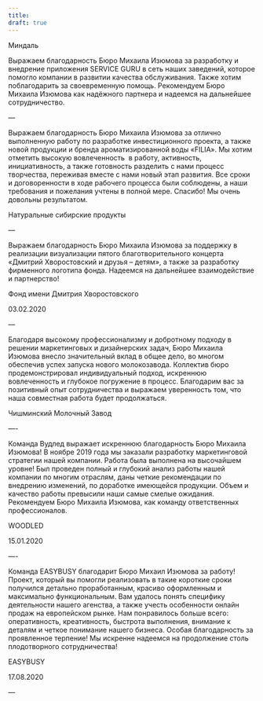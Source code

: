 ```yaml
---
title: 
draft: true
---
```

Миндаль

Выражаем благодарность Бюро Михаила Изюмова за разработку и внедрение приложения SERVICE GURU в сеть наших заведений, которое помогло компании в развитии качества обслуживания. Также хотим поблагодарить за своевременную помощь. Рекомендуем Бюро Михаила Изюмова как надёжного партнера и надеемся на дальнейшее сотрудничество.

  

—

  

Выражаем благодарность Бюро Михаила Изюмова за отлично выполненную работу по разработке инвестиционного проекта, а также новой продукции и бренда ароматизированной воды «FILIA». Мы хотим отметить высокую вовлеченность  в работу, активность, инициативность, а также готовность разделить с нами процесс творчества, переживая вместе с нами новый этап развития. Все сроки и договоренности в ходе рабочего процесса были соблюдены, а наши требования и пожелания учтены в полной мере. Спасибо! Мы очень довольны результатом.

Натуральные сибирские продукты

  

—

Выражаем благодарность Бюро Михаила Изюмова за поддержку в реализации визуализации пятого благотворительного концерта «Дмитрий Хворостовский и друзья – детям», а также за разработку фирменного логотипа фонда. Надеемся на дальнейшее взаимодействие и партнерство!

Фонд имени Дмитрия Хворостовского

03.02.2020

—

  

Благодаря высокому профессионализму и добротному подходу в решении маркетинговых и дизайнерских задач, Бюро Михаила Изюмова внесло значительный вклад в общее дело, во многом обеспечив успех запуска нового молокозавода. Коллектив бюро продемонстрировал индивидуальный подход, искреннюю вовлеченность и глубокое погружение в процесс. Благодарим вас за позитивный опыт сотрудничества и выражаем уверенность том, что наша совместная работа будет продолжаться.

Чишминский Молочный Завод

  

—-

  

Команда Вудлед выражает искреннюю благодарность Бюро Михаила Изюмова! В ноябре 2019 года мы заказали разработку маркетинговой стратегии нашей компании. Работа была выполнена на высочайшем уровне! Был проведен полный и глубокий анализ работы нашей компании по многим отраслям, даны четкие рекомендации по внедрению изменений, по доработке имеющейся продукции. Объем и качество работы превысили наши самые смелые ожидания. Рекомендуем Бюро Михаила Изюмова, как команду ответственных профессионалов.

  

WOODLED

15.01.2020

—-

  

Команда EASYBUSY благодарит Бюро Михаил Изюмова за работу! Проект, который вы помогли реализовать в такие короткие сроки получился детально проработанным, красиво оформленным и максимально функциональным. Вам удалось понять специфику деятельности нашего агенства, а также учесть особенности онлайн продаж на европейском рынке. Нам понравилось больше всего: оперативность, креативность, быстрота выполнения, внимание к деталям и четкое понимание нашего бизнеса. Особая благодарность за проявленное терпение! Мы искренне надеемся на продолжение столь плодотворного сотрудничества!

EASYBUSY

17.08.2020

  

—